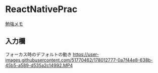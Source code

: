 # ReactNativePrac
[勉強メモ](https://hackmd.io/@yosse95ai/react-native-practices)


## 入力欄
フォーカス時のデフォルトの動き
https://user-images.githubusercontent.com/51770462/178012777-0a7f44e8-638b-45b5-a589-d535a2c14992.MP4

